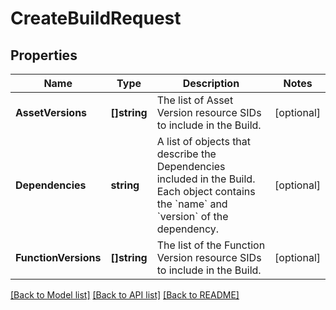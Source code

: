 # CreateBuildRequest

## Properties

Name | Type | Description | Notes
------------ | ------------- | ------------- | -------------
**AssetVersions** | **[]string** | The list of Asset Version resource SIDs to include in the Build. | [optional] 
**Dependencies** | **string** | A list of objects that describe the Dependencies included in the Build. Each object contains the &#x60;name&#x60; and &#x60;version&#x60; of the dependency. | [optional] 
**FunctionVersions** | **[]string** | The list of the Function Version resource SIDs to include in the Build. | [optional] 

[[Back to Model list]](../README.md#documentation-for-models) [[Back to API list]](../README.md#documentation-for-api-endpoints) [[Back to README]](../README.md)


